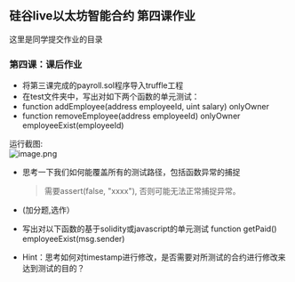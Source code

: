 ## 硅谷live以太坊智能合约 第四课作业
这里是同学提交作业的目录

### 第四课：课后作业
- 将第三课完成的payroll.sol程序导入truffle工程
- 在test文件夹中，写出对如下两个函数的单元测试：
- function addEmployee(address employeeId, uint salary) onlyOwner
- function removeEmployee(address employeeId) onlyOwner employeeExist(employeeId)


运行截图:  
![image.png](https://ipfs.busy.org/ipfs/QmUKLwn28FKtPMGJFuAiXbCSaDNJr9Ko78J5FYgYaZeof2)

- 思考一下我们如何能覆盖所有的测试路径，包括函数异常的捕捉  
  > 需要assert(false, "xxxx"), 否则可能无法正常捕捉异常。


- (加分题,选作）
- 写出对以下函数的基于solidity或javascript的单元测试 function getPaid() employeeExist(msg.sender)
- Hint：思考如何对timestamp进行修改，是否需要对所测试的合约进行修改来达到测试的目的？
